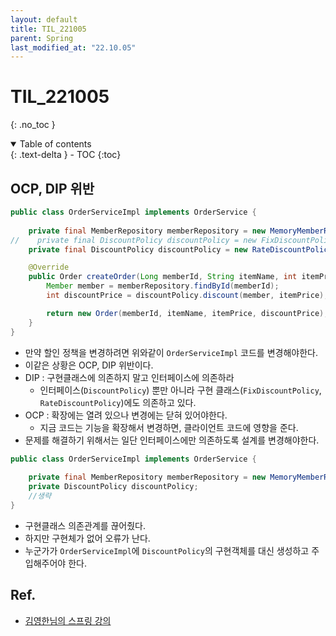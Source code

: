 ```yaml
---
layout: default
title: TIL_221005
parent: Spring
last_modified_at: "22.10.05"
---
```


# TIL_221005
{: .no_toc }

<details open markdown="block">
  <summary>
    Table of contents
  </summary>
  {: .text-delta }
- TOC
{:toc}
</details>

## OCP, DIP 위반
```java
public class OrderServiceImpl implements OrderService {
    
    private final MemberRepository memberRepository = new MemoryMemberRepository();
//    private final DiscountPolicy discountPolicy = new FixDiscountPolicy();
    private final DiscountPolicy discountPolicy = new RateDiscountPolicy();

    @Override
    public Order createOrder(Long memberId, String itemName, int itemPrice) {
        Member member = memberRepository.findById(memberId);
        int discountPrice = discountPolicy.discount(member, itemPrice);

        return new Order(memberId, itemName, itemPrice, discountPrice);
    }
}
```
- 만약 할인 정책을 변경하려면 위와같이 <code class="language-plaintext highlighter-rouge">OrderServiceImpl</code> 코드를 변경해야한다.
- 이같은 상황은 OCP, DIP 위반이다.
- DIP : 구현클래스에 의존하지 말고 인터페이스에 의존하라
  - 인터페이스(<code class="language-plaintext highlighter-rouge">DiscountPolicy</code>) 뿐만 아니라 구현 클래스(<code class="language-plaintext highlighter-rouge">FixDiscountPolicy</code>, <code class="language-plaintext highlighter-rouge">RateDiscountPolicy</code>)에도 의존하고 있다.
- OCP : 확장에는 열려 있으나 변경에는 닫혀 있어야한다.
  - 지금 코드는 기능을 확장해서 변경하면, 클라이언트 코드에 영향을 준다.
- 문제를 해결하기 위해서는 일단 인터페이스에만 의존하도록 설계를 변경해야한다.
```java
public class OrderServiceImpl implements OrderService {
    
    private final MemberRepository memberRepository = new MemoryMemberRepository();
    private DiscountPolicy discountPolicy;
    //생략
}
```
- 구현클래스 의존관계를 끊어줬다.
- 하지만 구현체가 없어 오류가 난다.
- 누군가가 <code class="language-plaintext highlighter-rouge">OrderServiceImpl</code>에 <code class="language-plaintext highlighter-rouge">DiscountPolicy</code>의 구현객체를 대신 생성하고 주입해주어야 한다.
## Ref.
- <a href="https://www.inflearn.com/course/%EC%8A%A4%ED%94%84%EB%A7%81-%ED%95%B5%EC%8B%AC-%EC%9B%90%EB%A6%AC-%EA%B8%B0%EB%B3%B8%ED%8E%B8/dashboard">김영한님의 스프링 강의</a>
